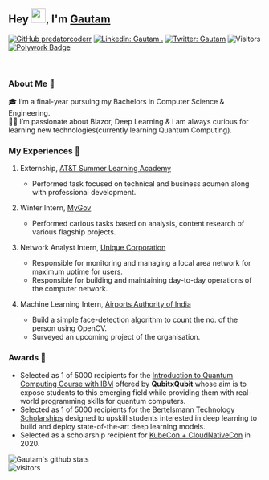 ## Hey <img src="https://github.com/TheDudeThatCode/TheDudeThatCode/blob/master/Assets/Hi.gif" width="29px">, I'm [Gautam](https://predator-coder.github.io)

<!-- <a href="https://www.linkedin.com/in/predatorcoderr/">
  <img align="left" width="26px" height="26" src="https://www.flaticon.com/svg/static/icons/svg/174/174857.svg"  />
</a>
<a href="https://twitter.com/predatorcoderr">
  <img align="left" width="26px" height="26" src="https://www.flaticon.com/svg/static/icons/svg/174/174876.svg" />
</a>
<a href="mailto:predatorcoderr@gmail.com">
  <img align="left" width="26px" height="26" src="https://www.flaticon.com/svg/static/icons/svg/646/646187.svg" />
</a>
<a href="http://dev.to/predatorcoder">
  <img align="left" width="26px" height="26" src="https://cdn.jsdelivr.net/npm/simple-icons@v3/icons/medium.svg" />
</a> -->
[![GitHub predatorcoderr](https://img.shields.io/github/followers/predatorcoderr?label=follow&style=social)](https://github.com/predatorcoderr)
[![Linkedin: Gautam .](https://img.shields.io/badge/-Gautam-blue?style=flat-square&logo=Linkedin&logoColor=white&link=https://www.linkedin.com/in/predatorcoderr/)](https://www.linkedin.com/in/predatorcoderr/)
[![Twitter: Gautam](https://img.shields.io/twitter/follow/predatorcoderr?style=social)](https://twitter.com/predatorcoderr)
![Visitors](https://visitor-badge.glitch.me/badge?page_id=predatorcoderr&left_color=gray&right_color=blue)
[![Polywork Badge](https://img.shields.io/badge/-predatorcoderr-orange?style=flat-square&logo=polywork&logoColor=black&link=http://polywork.com/predatorcoderr)](http://polywork.com/predatorcoderr)

<br>

### About Me 🚀

🎓 I’m a final-year pursuing my Bachelors in Computer Science & Engineering. </br>
👨‍💻 I’m passionate about Blazor, Deep Learning & I am always curious for learning new technologies(currently learning Quantum Computing). </br>

### My Experiences 🙌

1. Externship, [AT&T Summer Learning Academy](https://www.youracclaim.com/badges/b05777a7-0f0a-4829-92f6-97032d33f027) 
    - Performed task focused on technical and business acumen along with professional development.

2. Winter Intern, [MyGov](https://www.mygov.in/)
    - Performed carious tasks based on analysis, content research of various flagship projects.

3. Network Analyst Intern, [Unique Corporation](mailto:uniquecorporationindia@gmail.com)
    - Responsible for monitoring and managing a local area network for maximum uptime for users.
    - Responsible for building and maintaining day-to-day operations of the computer network.

4. Machine Learning Intern, [Airports Authority of India](https://www.aai.aero/)
    - Build a simple face-detection algorithm to count the no. of the person using OpenCV.
    - Surveyed an upcoming project of the organisation.

### Awards 🏅

- Selected as 1 of 5000 recipients for the [Introduction to Quantum Computing Course with IBM](https://www.qubitbyqubit.org/programs) offered by <b>QubitxQubit</b> whose aim is to expose students to this emerging field while providing them with real-world programming skills for quantum computers.
- Selected as 1 of 5000 recipients for the [Bertelsmann Technology Scholarships](https://sites.google.com/udacity.com/bertelsmann-challenge/home?authuser=0) designed to upskill students interested in deep learning to build and deploy state-of-the-art deep learning models.
- Selected as a scholarship recipient for [KubeCon + CloudNativeCon](https://events19.linuxfoundation.org/events/kubecon-cloudnativecon-north-america-2020/) in 2020.

![Gautam's github stats](https://github-readme-stats.vercel.app/api?username=predator-coder&show_icons=true&hide_border=true)
<br>
![visitors](https://visitor-badge.laobi.icu/badge?page_id=predator-coder.predator-coder)
